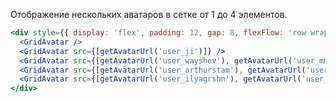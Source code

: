 Отображение нескольких аватаров в сетке от 1 до 4 элементов.


```jsx { "props": { "layout": false, "iframe": false } }
<div style={{ display: 'flex', padding: 12, gap: 8, flexFlow: 'row wrap' }}>
  <GridAvatar />
  <GridAvatar src={[getAvatarUrl('user_ji')]} />
  <GridAvatar src={[getAvatarUrl('user_wayshev'), getAvatarUrl('user_mm')]} />
  <GridAvatar src={[getAvatarUrl('user_arthurstam'), getAvatarUrl('user_xyz'), getAvatarUrl('user_ox')]} />
  <GridAvatar src={[getAvatarUrl('user_ilyagrshn'), getAvatarUrl('user_tc'), getAvatarUrl('user_lihachyov'), getAvatarUrl('user_va')]} />
</div>
```
